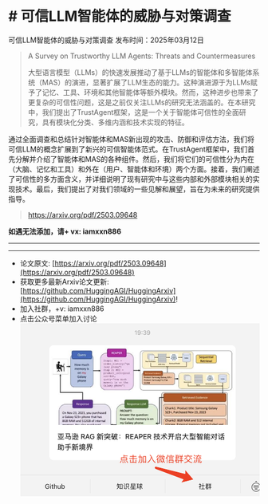 # # 可信LLM智能体的威胁与对策调查
可信LLM智能体的威胁与对策调查
发布时间：2025年03月12日


> A Survey on Trustworthy LLM Agents: Threats and Countermeasures
>
> 大型语言模型（LLMs）的快速发展推动了基于LLMs的智能体和多智能体系统（MAS）的演进，显著扩展了LLM生态的能力。这种演进源于为LLMs赋予了记忆、工具、环境和其他智能体等额外模块。然而，这种进步也带来了更复杂的可信性问题，这是之前仅关注LLMs的研究无法涵盖的。在本研究中，我们提出了TrustAgent框架，这是一个关于智能体可信性的全面研究，具有模块化分类、多维内涵和技术实现的特征。

通过全面调查和总结针对智能体和MAS新出现的攻击、防御和评估方法，我们将可信LLM的概念扩展到了新兴的可信智能体范式。在TrustAgent框架中，我们首先分解并介绍了智能体和MAS的各种组件。然后，我们将它们的可信性分为内在（大脑、记忆和工具）和外在（用户、智能体和环境）两个方面。接着，我们阐述了可信性的多方面含义，并详细说明了现有研究中与这些内部和外部模块相关的实现技术。最后，我们提出了对我们领域的一些见解和展望，旨在为未来的研究提供指导。
>
> https://arxiv.org/pdf/2503.09648

**如遇无法添加，请+ vx: iamxxn886**
<hr />


<hr />

- 论文原文: [https://arxiv.org/pdf/2503.09648](https://arxiv.org/pdf/2503.09648)
- 获取更多最新Arxiv论文更新: [https://github.com/HuggingAGI/HuggingArxiv](https://github.com/HuggingAGI/HuggingArxiv)!
- 加入社群，+v: iamxxn886
- 点击公众号菜单加入讨论
![](https://raw.githubusercontent.com/HuggingAGI/wx_assets/main/2024/07/31/1722434818326-94339e92-22f1-4472-9d27-fed232f70b5d.jpeg)